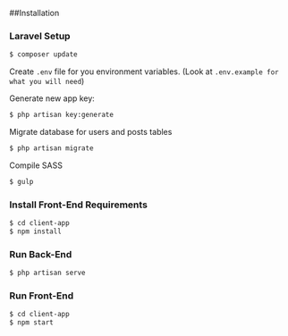 ##Installation

### Laravel Setup
```sh
$ composer update
```
Create ```.env``` file for you environment variables. (Look at ```.env.example for what you will need```)

Generate new app key: 
```sh 
$ php artisan key:generate
```

Migrate database for users and posts tables
```sh
$ php artisan migrate 
```

Compile SASS
```sh
$ gulp
```

### Install Front-End Requirements
```sh
$ cd client-app
$ npm install
```

### Run Back-End

```sh
$ php artisan serve
```


### Run Front-End

```sh
$ cd client-app
$ npm start
```

 
